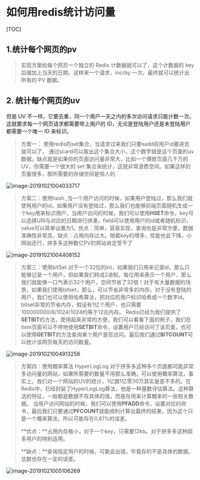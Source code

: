 # 如何用redis统计访问量

[TOC]

## 1.统计每个网页的pv

> 实现方案给每个网页一个独立的 Redis 计数器就可以了，这个计数器的 key 后缀加上当天的日期。这样来一个请求，incrby 一次，最终就可以统计出所有的 PV 数据。

## 2. 统计每个网页的uv

但是 UV 不一样，它要去重，同一个用户一天之内的多次访问请求只能计数一次。这就要求每一个网页请求都需要带上用户的 ID，无论是登陆用户还是未登陆用户都需要一个唯一 ID 来标识。

> 方案一： 使用redis的set集合，当请求过来我们只要sadd将用户id塞进去就可以了， 通过scard可以取出这个集合大小，这个数字就是这个页面的uv数据。缺点就是如果你的页面访问量非常大，比如一个爆款页面几千万的 UV，你需要一个很大的 set 集合来统计，这就非常浪费空间。如果这样的页面很多，那所需要的存储空间是惊人的

![image-20191021004033717](https://tva1.sinaimg.cn/large/006y8mN6ly1g855ltud3bj30y20e0jtq.jpg)



> 方案二：使用hash ,当一个用户访问的时候，如果用户登陆过，那么我们就使用用户的id，如果用户没有登陆过，那么我们也能够前端页面随机生成一个key用来标识用户，当用户访问的时候，我们可以使用**HSET**命令，key可以选择URI与对应的日期进行拼凑，field可以使用用户的id或者随机标识，value可以简单设置为1。优点：简单，容易实现，查询也是非常方便，数据准确性非常高，缺点：占用内存过大。随着key的增多，性能也会下降。小网站还行，拼多多这种数亿PV的网站肯定受不了

![image-20191021004408152](https://tva1.sinaimg.cn/large/006y8mN6ly1g855ly6h5aj30q5082q67.jpg)



> 方案三：使用bitSet  对于一个32位的int，如果我们只用来记录id，那么只能够记录一个用户，但如果我们转成2进制，每位用来表示一个用户，那么我们就能够一口气表示32个用户，空间节省了32倍！对于有大量数据的场景，如果我们使用bitset，那么，可以节省非常多的内存。对于没有登陆的用户，我们也可以使用哈希算法，把对应的用户标识哈希成一个数字id。bitset非常的节省内存，假设有1亿个用户，也只需要100000000/8/1024/1024约等于12兆内存。 Redis已经为我们提供了**SETBIT**的方法，使用起来非常的方便，我们可以看看下面的例子，我们在item页面可以不停地使用**SETBIT**命令，设置用户已经访问了该页面，也可以使用**GETBIT**的方法查询某个用户是否访问。最后我们通过**BITCOUNT**可以统计该网页每天的访问数量。

![image-20191021004913256](https://tva1.sinaimg.cn/large/006y8mN6ly1g855m1wff7j30v00bo0uv.jpg)



> 方案四：使用概率算法 HyperLogLog 对于拼多多这种多个页面都可能非常多访问量的网站，如果所需要的数量不用那么准确，可以使用概率算法，事实上，我们对一个网站的UV的统计，1亿跟1亿零30万其实是差不多的。在Redis中，已经封装了HyperLogLog算法，他是一种基数评估算法。这种算法的特征，一般都是数据不存具体的值，而是存用来计算概率的一些相关数据。 当用户访问网站的时候，我们可以使用**PFADD**命令，设置对应的命令，最后我们只要通过**PFCOUNT**就能顺利计算出最终的结果，因为这个只是一个概率算法，所以可能存在0.81%的误差。
>
> **优点：**占用内存极小，对于一个key，只需要12kb。对于拼多多这种超多用户的特别适用。
>
> **缺点：**查询指定用户的时候，可能会出错，毕竟存的不是具体的数据。总数也存在一定的误差。

![image-20191021005106269](https://tva1.sinaimg.cn/large/006y8mN6ly1g855m559tmj30rq04z0um.jpg)

